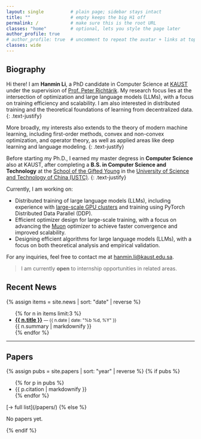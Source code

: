```yaml
---
layout: single          # plain page; sidebar stays intact
title: ""               # empty keeps the big H1 off
permalink: /            # make sure this is the root URL
classes: "home"         # optional, lets you style the page later
author_profile: true
# author_profile: true  # uncomment to repeat the avatar + links at top
classes: wide  
---
```


## Biography

Hi there! I am **Hanmin Li**, a PhD candidate in Computer Science at [KAUST](https://www.kaust.edu.sa/en/) under the supervision of [Prof. Peter Richtárik](https://richtarik.org). My research focus lies at the intersection of optimization and large language models (LLMs), with a focus on training efficiency and scalability. I am also interested in distributed training and the theoretical foundations of learning from decentralized data. 
{: .text-justify}

More broadly, my interests also extends to the theory of modern machine learning, including first-order methods, convex and non-convex optimization, and operator theory, as well as applied areas like deep learning and language modeling.
{: .text-justify}

Before starting my Ph.D., I earned my master degress in **Computer Science** also at KAUST, after completing a **B.S. in Computer Science and Technology** at the [School of the Gifted Young](https://en.scgy.ustc.edu.cn/main.htm) in the [University of Science and Technology of China (USTC)](https://en.ustc.edu.cn/).
{: .text-justify}

Currently, I am working on: 
- Distributed training of large language models (LLMs), including experience with [large-scale GPU clusters](https://docs.hpc.kaust.edu.sa/systems/shaheen3/index.html) and training using PyTorch Distributed Data Parallel (DDP).
- Efficient optimizer design for large-scale training, with a focus on advancing the [Muon](https://kellerjordan.github.io/posts/muon/) optimizer to achieve faster convergence and improved scalability.
- Designing efficient algorithms for large language models (LLMs), with a focus on both theoretical analysis and empirical validation.

For any inquiries, feel free to contact me at <a href="mailto:hanmin.li@kaust.edu.sa">hanmin.li@kaust.edu.sa</a>.

> I am currently **open** to internship opportunities in related areas.


## Recent News
{% assign items = site.news | sort: "date" | reverse %}
<ul class="news-list">
{% for n in items limit:3 %}
  <li>
    <strong><a href="{{ n.url | relative_url }}">{{ n.title }}</a></strong>
    <small>— {{ n.date | date: "%b %d, %Y" }}</small><br/>
    {{ n.summary | markdownify }}
  </li>
{% endfor %}
</ul>

---

## Papers
{% assign pubs = site.papers | sort: "year" | reverse %}
{% if pubs %}
<ul class="paper-list">
{% for p in pubs %}
  <li>{{ p.citation | markdownify }}</li>
{% endfor %}
</ul>
[→ full list](/papers/)
{% else %}
<p>No papers yet.</p>
{% endif %}